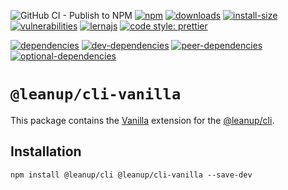 ![GitHub CI - Publish to NPM](https://github.com/leanupjs/cli/workflows/GitHub%20CI%20-%20Publish%20to%20NPM/badge.svg)
[![npm][npm]][npm-url]
[![downloads][downloads]][downloads-url]
[![install-size][install-size]][install-size-url]
[![vulnerabilities][vulnerabilities]][vulnerabilities-url]
[![lernajs][lernajs]][lernajs-url]
[![code style: prettier](https://img.shields.io/badge/code_style-prettier-ff69b4.svg)](https://github.com/prettier/prettier)

[![dependencies][dependencies]][dependencies-url]
[![dev-dependencies][dev-dependencies]][dev-dependencies-url]
[![peer-dependencies][peer-dependencies]][peer-dependencies-url]
[![optional-dependencies][optional-dependencies]][optional-dependencies-url]

# `@leanup/cli-vanilla`

This package contains the [Vanilla](http://vanilla-js.com/) extension for the [@leanup/cli](https://www.npmjs.com/package/@leanup/cli).

## Installation

`npm install @leanup/cli @leanup/cli-vanilla --save-dev`

[npm]: https://img.shields.io/npm/v/@leanup/cli-vanilla
[npm-url]: https://www.npmjs.com/package/@leanup/cli-vanilla
[dependencies]: https://img.shields.io/david/leanupjs/leanup?path=packages/cli/frameworks/vanilla
[dependencies-url]: https://david-dm.org/leanupjs/leanup?path=packages/cli/frameworks/vanilla
[dev-dependencies]: https://img.shields.io/david/dev/leanupjs/leanup?path=packages/cli/frameworks/vanilla
[dev-dependencies-url]: https://david-dm.org/leanupjs/leanup?path=packages/cli/frameworks/vanilla&type=dev
[peer-dependencies]: https://img.shields.io/david/peer/leanupjs/leanup?path=packages/cli/frameworks/vanilla
[peer-dependencies-url]: https://david-dm.org/leanupjs/leanup?path=packages/cli/frameworks/vanilla&type=peer
[optional-dependencies]: https://img.shields.io/david/optional/leanupjs/leanup?path=packages/cli/frameworks/vanilla
[optional-dependencies-url]: https://david-dm.org/leanupjs/leanup?path=packages/cli/frameworks/vanilla&type=optional
[vulnerabilities]: https://snyk.io/test/npm/@leanup/cli-vanilla/badge.svg
[vulnerabilities-url]: https://snyk.io/test/npm/@leanup/cli-vanilla
[downloads]: https://img.shields.io/npm/dm/@leanup/cli-vanilla
[downloads-url]: https://npmcharts.com/compare/@leanup/cli-vanilla?minimal=true
[install-size]: https://packagephobia.now.sh/badge?p=@leanup/cli-vanilla
[install-size-url]: https://packagephobia.now.sh/result?p=@leanup/cli-vanilla
[lernajs]: https://img.shields.io/badge/managed%20with-lerna-blueviolet
[lernajs-url]: https://lerna.js.org
[@leanup/cli]: https://www.npmjs.com/package/@leanup/cli
